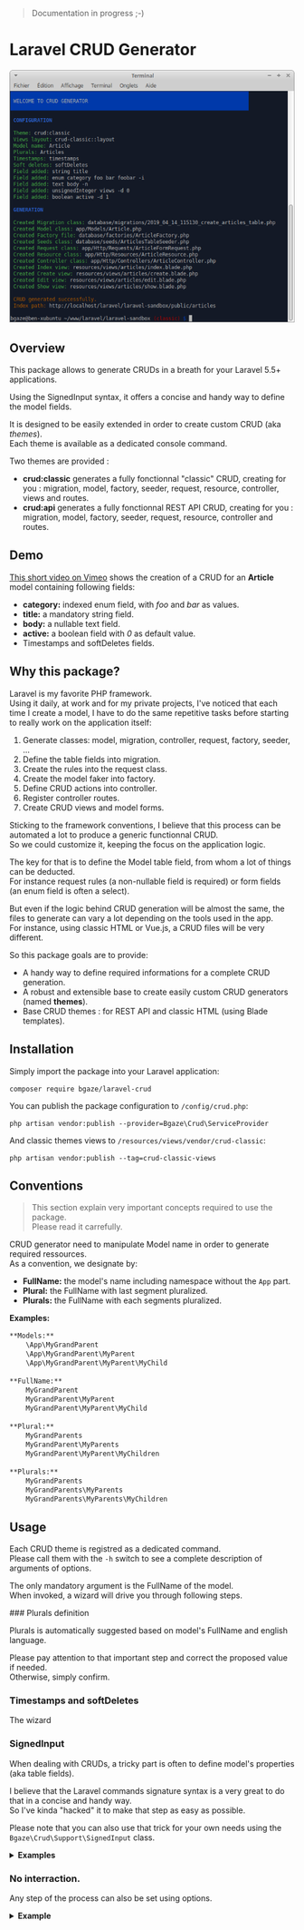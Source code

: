 > Documentation in progress ;-)

# Laravel CRUD Generator

<p align="center">
  <img src="doc/assets/demo.png">
</p>

## Overview

This package allows to generate CRUDs in a breath for your Laravel 5.5+ applications.

Using the SignedInput syntax, it offers a concise and handy way to define the model fields.

It is designed to be easily extended in order to create custom CRUD (aka _themes_).  
Each theme is available as a dedicated console command.

Two themes are provided :

* **crud:classic** generates a fully fonctionnal "classic" CRUD, creating for you : migration, model, factory, seeder, request, resource, controller, views and routes.
* **crud:api** generates a fully fonctionnal REST API CRUD, creating for you : migration, model, factory, seeder, request, resource, controller and routes.

## Demo

[This short video on Vimeo](https://vimeo.com/330304646) shows the creation of a CRUD for an **Article** model containing following fields:

* **category:** indexed enum field, with _foo_ and _bar_ as values.
* **title:** a mandatory string field.
* **body:** a nullable text field.
* **active:** a boolean field with _0_ as default value.
* Timestamps and softDeletes fields.

## Why this package?

Laravel is my favorite PHP framework.  
Using it daily, at work and for my private projects, I've noticed that each time I create a model, 
I have to do the same repetitive tasks before starting to really work on the application itself:

1. Generate classes: model, migration, controller, request, factory, seeder, ...
2. Define the table fields into migration.
3. Create the rules into the request class.
4. Create the model faker into factory.
5. Define CRUD actions into controller.
6. Register controller routes.
7. Create CRUD views and model forms.

Sticking to the framework conventions, I believe that this process can be automated a lot to produce a generic functionnal CRUD.  
So we could customize it, keeping the focus on the application logic.

The key for that is to define the Model table field, from whom a lot of things can be deducted.  
For instance request rules (a non-nullable field is required) or form fields (an enum field is often a select).

But even if the logic behind CRUD generation will be almost the same, the files to generate can vary a lot depending on the tools used in the app.  
For instance, using classic HTML or Vue.js, a CRUD files will be very different.

So this package goals are to provide:

* A handy way to define required informations for a complete CRUD generation.
* A robust and extensible base to create easily custom CRUD generators (named **themes**).
* Base CRUD themes : for REST API and classic HTML (using Blade templates). 

## Installation

Simply import the package into your Laravel application:

```
composer require bgaze/laravel-crud
```

You can publish the package configuration to `/config/crud.php`:

```
php artisan vendor:publish --provider=Bgaze\Crud\ServiceProvider
```

And classic themes views to `/resources/views/vendor/crud-classic`:

```
php artisan vendor:publish --tag=crud-classic-views
```

## Conventions

> This section explain very important concepts required to use the package.  
> Please read it carrefully.

CRUD generator need to manipulate Model name in order to generate required ressources.  
As a convention, we designate by:

* **FullName:** the model's name including namespace without the `App` part. 
* **Plural:** the FullName with last segment pluralized.
* **Plurals:** the FullName with each segments pluralized.

**Examples:**

```
**Models:**
    \App\MyGrandParent  
    \App\MyGrandParent\MyParent  
    \App\MyGrandParent\MyParent\MyChild

**FullName:**
    MyGrandParent  
    MyGrandParent\MyParent  
    MyGrandParent\MyParent\MyChild

**Plural:**
    MyGrandParents  
    MyGrandParent\MyParents  
    MyGrandParent\MyParent\MyChildren

**Plurals:**
    MyGrandParents  
    MyGrandParents\MyParents  
    MyGrandParents\MyParents\MyChildren
```

## Usage

Each CRUD theme is registred as a dedicated command.  
Please call them with the `-h` switch to see a complete description of arguments of options. 

The only mandatory argument is the FullName of the model.  
When invoked, a wizard will drive you through following steps.

### Plurals definition

Plurals is automatically suggested based on model's FullName and english language.

Please pay attention to that important step and correct the proposed value if needed.  
Otherwise, simply confirm.

### Timestamps and softDeletes

The wizard 


### SignedInput

When dealing with CRUDs, a tricky part is often to define model's properties (aka table fields).

I believe that the Laravel commands signature syntax is a very great to do that in a concise and handy way.  
So I've kinda "hacked" it to make that step as easy as possible.

Please note that you can also use that trick for your own needs using the `Bgaze\Crud\Support\SignedInput` class.

<details><summary><b>Examples</b></summary><p>

Adding a _foo_ integer field, nullable and indexed:

```
// Input:
integer foo -n -i

// Result:
$table->integer('foo')->nullable()->index();
```

Adding a _bar_ varchar field, with a length of 100 and a unique constraint:

```
// Input:
string bar 100 -q

// Result:
$table->string('foo', 100)->unique();
```

Adding a _baz_ enum field, with 'user' and 'admin' as values, and 'user' as default value:

```
// Input:
enum baz user admin -d user

// Result:
$table->enum('baz', ['user', 'admin'])->default('user');
```

</p></details> 

### No interraction.

Any step of the process can also be set using options.

<details><summary><b>Example</b></summary><p>

Creating a CRUD without interractions :

```
php artisan crud:classic Article -n \
-c "string title" \
-c "enum category foo bar foobar -i" \
-c "text body -n" \
-c "unsignedInteger views -d 0" \
-c "boolean active -d 1" \
&& php artisan migrate \
&& php artisan db:seed --class=ArticlesTableSeeder 
```

</p></details> 
